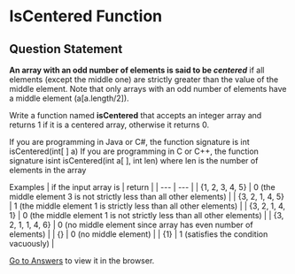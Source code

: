 # IsCentered Function

## Question Statement

**An array with an odd number of elements is said to be *centered*** if all elements (except the middle one) are strictly greater than the value of the middle element. Note that only arrays with an odd number of elements have a middle element (a[a.length/2]).

Write a function named **isCentered** that accepts an integer array and returns 1 if it is a centered array, otherwise it returns 0.

If you are programming in Java or C#, the function signature is int isCentered(int[ ] a)
If you are programming in C or C++, the function signature isint isCentered(int a[ ], int len) where len is the number of elements in the array

Examples
| if the input array is | return |
| --- | --- |
| {1, 2, 3, 4, 5} | 0 (the middle element 3 is not strictly less than all other elements) |
| {3, 2, 1, 4, 5} | 1 (the middle element 1 is strictly less than all other elements) |
| {3, 2, 1, 4, 1} | 0 (the middle element 1 is not strictly less than all other elements) |
| {3, 2, 1, 1, 4, 6} | 0 (no middle element since array has even number of elements) |
| {} | 0 (no middle element) |
| {1} | 1 (satisfies the condition vacuously) |

[Go to Answers](https://github.com/aimamisa/practice_questions/tree/MIU_Test_Questions/Questions/Answers/isCentered_Function/) to view it in the browser.